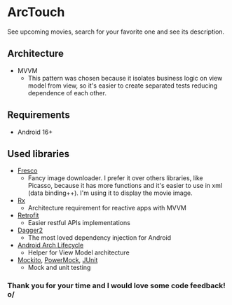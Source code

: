 # ArcTouch

See upcoming movies, search for your favorite one and see its description.

## Architecture
- MVVM
  - This pattern was chosen because it isolates business logic on view model from view, so it's easier to create separated tests reducing dependence of each other.

## Requirements

- Android 16+

## Used libraries

- [Fresco](http://frescolib.org/)
  - Fancy image downloader. I prefer it over others libraries, like Picasso, because it has more functions and it's easier to use in xml (data binding++). I'm using it to display the movie image.
- [Rx](https://github.com/ReactiveX/RxJava)
  - Architecture requirement for reactive apps with MVVM
- [Retrofit](http://square.github.io/retrofit/)
  - Easier restful APIs implementations
- [Dagger2](https://google.github.io/dagger/)
  - The most loved dependency injection for Android
- [Android Arch Lifecycle](https://developer.android.com/topic/libraries/architecture/index.html)
  - Helper for View Model architecture
- [Mockito](http://site.mockito.org/), [PowerMock](https://github.com/powermock/powermock), [JUnit](http://junit.org/junit4/)
  - Mock and unit testing

### Thank you for your time and I would love some code feedback! o/